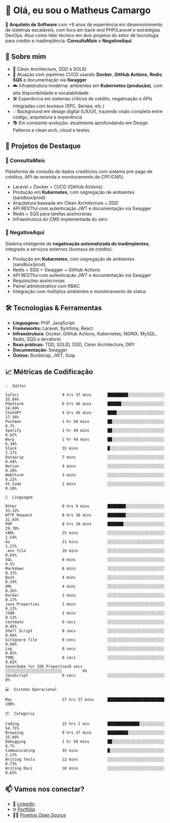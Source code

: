# 👋 Olá, eu sou o Matheus Camargo

🎯 **Arquiteto de Software** com +9 anos de experiência em desenvolvimento de sistemas escaláveis, com foco em back-end PHP/Laravel e estratégias DevOps. Atuo como líder técnico em dois projetos do setor de tecnologia para crédito e inadimplência: **ConsultaMais** e **NegativeAqui**.

## 🧠 Sobre mim

- 🚀 Clean Architecture, DDD e SOLID
- 🔁 Atuação com pipelines CI/CD usando **Docker**, **GitHub Actions**, **Redis**, **SQS** e documentação via **Swagger**
- ☁️ Infraestrutura moderna: ambientes em **Kubernetes (produção)**, com alta disponibilidade e escalabilidade
- 🛠️ Experiência em sistemas críticos de crédito, negativação e APIs integradas com bureaus (SPC, Serasa, etc.)
- 💡 Background em design digital (UX/UI), trazendo visão completa entre código, arquitetura e experiência
- 📚 Em constante evolução: atualmente aprofundando em Design Patterns e clean arch, cloud e testes.

## 🚧 Projetos de Destaque

### 🔹 ConsultaMais
Plataforma de consulta de dados creditícios com sistema pré-pago de créditos, API de revenda e monitoramento de CPF/CNPJ.

- Laravel + Docker + CI/CD (GitHub Actions)
- Produção em **Kubernetes**, com segregação de ambientes (sandbox/prod)
- Arquitetura baseada em Clean Architecture + DDD
- API RESTful com autenticação JWT e documentação via Swagger
- Redis + SQS para tarefas assíncronas
- Infraestrutura do CMS implementada do zero

### 🔹 NegativeAqui
Sistema inteligente de **negativação automatizada de inadimplentes**, integrado a serviços externos (bureaus de crédito).

- Produção em **Kubernetes**, com segregação de ambientes (sandbox/prod)
- Redis + SQS + Swagger + GitHub Actions
- API RESTful com autenticação JWT e documentação via Swagger
- Requisições assíncronas
- Painel administrativo com RBAC
- Integração com múltiplos ambientes e monitoramento de status

## 🛠️ Tecnologias & Ferramentas

- **Linguagens:** PHP, JavaScript
- **Frameworks:** Laravel, Symfony, React
- **Infraestrutura:** Docker, GitHub Actions, Kubernetes, NGINX, MySQL, Redis, SQS e terraform
- **Boas práticas:** TDD, SOLID, DDD, Clean Architecture, DRY
- **Documentação:** Swagger
- **Outros:** Bootstrap, JWT, Gulp

## 📈 Métricas de Codificação

```text
💡  Editor

Safari                   9 hrs 37 mins       █████████░░░░░░░░░░░░░░░░     35.04%
PhpStorm                 6 hrs 46 mins       ██████░░░░░░░░░░░░░░░░░░░     24.69%
ChatGPT                  4 hrs 45 mins       ████░░░░░░░░░░░░░░░░░░░░░     17.34%
Postman                  1 hr 50 mins        ██░░░░░░░░░░░░░░░░░░░░░░░       6.7%
Spotify                  1 hr 49 mins        ██░░░░░░░░░░░░░░░░░░░░░░░      6.62%
Warp                     1 hr 44 mins        ██░░░░░░░░░░░░░░░░░░░░░░░      6.34%
Slack                    35 mins             █░░░░░░░░░░░░░░░░░░░░░░░░      2.17%
DataGrip                 7 mins              ░░░░░░░░░░░░░░░░░░░░░░░░░      0.44%
Notion                   4 mins              ░░░░░░░░░░░░░░░░░░░░░░░░░      0.28%
WebStorm                 3 mins              ░░░░░░░░░░░░░░░░░░░░░░░░░      0.22%
VS Code                  2 mins              ░░░░░░░░░░░░░░░░░░░░░░░░░      0.16%
```
```text
💬  Linguagem

Other                    9 hrs 9 mins        ████████░░░░░░░░░░░░░░░░░     33.32%
HTTP Request             8 hrs 38 mins       ████████░░░░░░░░░░░░░░░░░     31.43%
PHP                      8 hrs 10 mins       ███████░░░░░░░░░░░░░░░░░░     29.78%
YAML                     25 mins             ░░░░░░░░░░░░░░░░░░░░░░░░░      1.54%
Go                       21 mins             ░░░░░░░░░░░░░░░░░░░░░░░░░      1.27%
.env file                10 mins             ░░░░░░░░░░░░░░░░░░░░░░░░░      0.63%
SQL                      8 mins              ░░░░░░░░░░░░░░░░░░░░░░░░░       0.5%
Markdown                 6 mins              ░░░░░░░░░░░░░░░░░░░░░░░░░      0.37%
Bash                     4 mins              ░░░░░░░░░░░░░░░░░░░░░░░░░      0.29%
XML                      4 mins              ░░░░░░░░░░░░░░░░░░░░░░░░░      0.26%
Docker                   2 mins              ░░░░░░░░░░░░░░░░░░░░░░░░░      0.17%
Java Properties          2 mins              ░░░░░░░░░░░░░░░░░░░░░░░░░      0.13%
JSON                     2 mins              ░░░░░░░░░░░░░░░░░░░░░░░░░      0.13%
textmate                 0 secs              ░░░░░░░░░░░░░░░░░░░░░░░░░      0.05%
Shell Script             0 secs              ░░░░░░░░░░░░░░░░░░░░░░░░░      0.04%
GitIgnore file           0 secs              ░░░░░░░░░░░░░░░░░░░░░░░░░      0.04%
Log                      0 secs              ░░░░░░░░░░░░░░░░░░░░░░░░░      0.02%
TOML                     0 secs              ░░░░░░░░░░░░░░░░░░░░░░░░░      0.02%
SonarQube for IDE Properties0 secs              ░░░░░░░░░░░░░░░░░░░░░░░░░         0%
JavaScript               0 secs              ░░░░░░░░░░░░░░░░░░░░░░░░░         0%
```
```text
💻  Sistema Operacional

Mac                      27 hrs 27 mins      █████████████████████████       100%
```
```text
📦  Categoria

Coding                   15 hrs 1 min        ██████████████░░░░░░░░░░░     54.71%
Browsing                 9 hrs 37 mins       █████████░░░░░░░░░░░░░░░░     35.04%
Debugging                1 hr 50 mins        ██░░░░░░░░░░░░░░░░░░░░░░░       6.7%
Communicating            35 mins             █░░░░░░░░░░░░░░░░░░░░░░░░      2.17%
Writing Tests            12 mins             ░░░░░░░░░░░░░░░░░░░░░░░░░      0.73%
Writing Docs             10 mins             ░░░░░░░░░░░░░░░░░░░░░░░░░      0.65%
```

## 📫 Vamos nos conectar?

- 💼 [LinkedIn](https://www.linkedin.com/in/matheuscamargoxavier)
- 🌐 [Portfólio](https://matheuscamargo.co)
- 🧑‍💻 [Projetos Open Source](https://github.com/bymatheus)
